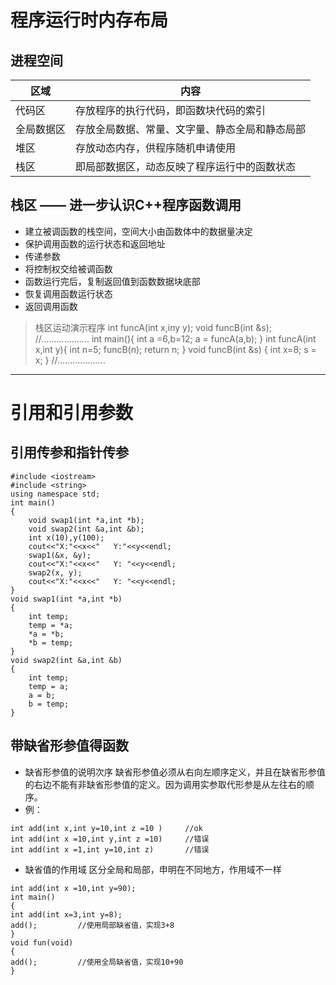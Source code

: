 # 程序运行时内存布局
## 进程空间


|区域|  内容   |
|---|---|
| 代码区 |存放程序的执行代码，即函数块代码的索引  |
|  全局数据区 |存放全局数据、常量、文字量、静态全局和静态局部  |
| 堆区 |存放动态内存，供程序随机申请使用  |
| 栈区 |即局部数据区，动态反映了程序运行中的函数状态  |
## 栈区 —— 进一步认识C++程序函数调用
* 建立被调函数的栈空间，空间大小由函数体中的数据量决定
* 保护调用函数的运行状态和返回地址
* 传递参数
* 将控制权交给被调函数
* 函数运行完后，复制返回值到函数数据块底部
* 恢复调用函数运行状态
* 返回调用函数
>栈区运动演示程序
>int funcA(int x,iny y);
>void funcB(int &s);
>//...................
>int main(){
>int a =6,b=12;
>a = funcA(a,b);
>}
>int funcA(int x,int y){
>int n=5;
>funcB(n);
>return n;
>}
>void funcB(int &s)
>{
>int x=8;
>s = x;
>}
>//...................

* * *
# 引用和引用参数
## 引用传参和指针传参
```
#include <iostream>
#include <string>
using namespace std;
int main()
{
    void swap1(int *a,int *b);
    void swap2(int &a,int &b);
    int x(10),y(100);
    cout<<"X:"<<x<<"   Y:"<<y<<endl;
    swap1(&x, &y);
    cout<<"X:"<<x<<"   Y: "<<y<<endl;
    swap2(x, y);
    cout<<"X:"<<x<<"   Y: "<<y<<endl;
}
void swap1(int *a,int *b)
{
    int temp;
    temp = *a;
    *a = *b;
    *b = temp;
}
void swap2(int &a,int &b)
{
    int temp;
    temp = a;
    a = b;
    b = temp;
}
```
## 带缺省形参值得函数

* 缺省形参值的说明次序
    缺省形参值必须从右向左顺序定义，并且在缺省形参值的右边不能有非缺省形参值的定义。因为调用实参取代形参是从左往右的顺序。
 * 例：
 ```
 int add(int x,int y=10,int z =10 )     //ok
 int add(int x =10,int y,int z =10)     //错误
 int add(int x =1,int y=10,int z)       //错误
 ```
 * 缺省值的作用域
 区分全局和局部，申明在不同地方，作用域不一样
 
 ```
 int add(int x =10,int y=90);
 int main()
 {
 int add(int x=3,int y=8);
 add();         //使用局部缺省值，实现3+8
 }
 void fun(void)
 {
 add();         //使用全局缺省值，实现10+90
 }
 ```


